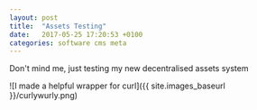 ```yaml
---
layout: post
title:  "Assets Testing"
date:   2017-05-25 17:20:53 +0100
categories: software cms meta
---
```


Don't mind me, just testing my new decentralised assets system

![I made a helpful wrapper for curl]({{ site.images_baseurl }}/curlywurly.png)

